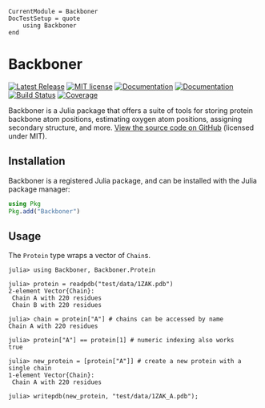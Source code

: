 ```@meta
CurrentModule = Backboner
DocTestSetup = quote
    using Backboner
end
```

# Backboner

[![Latest Release](https://img.shields.io/github/release/MurrellGroup/Backboner.jl.svg)](https://github.com/MurrellGroup/Backboner.jl/releases/latest)
[![MIT license](https://img.shields.io/badge/license-MIT-green.svg)](https://opensource.org/license/MIT)
[![Documentation](https://img.shields.io/badge/docs-stable-blue.svg)](https://MurrellGroup.github.io/Backboner.jl/stable/)
[![Documentation](https://img.shields.io/badge/docs-latest-blue.svg)](https://MurrellGroup.github.io/Backboner.jl/dev/)
[![Build Status](https://github.com/MurrellGroup/Backboner.jl/actions/workflows/CI.yml/badge.svg?branch=main)](https://github.com/MurrellGroup/Backboner.jl/actions/workflows/CI.yml?query=branch%3Amain)
[![Coverage](https://codecov.io/gh/MurrellGroup/Backboner.jl/branch/main/graph/badge.svg)](https://codecov.io/gh/MurrellGroup/Backboner.jl)

Backboner is a Julia package that offers a suite of tools for storing protein backbone atom positions, estimating oxygen atom positions, assigning secondary structure, and more. [View the source code on GitHub](https://github.com/MurrellGroup/Backboner.jl) (licensed under MIT).

## Installation

Backboner is a registered Julia package, and can be installed with the Julia package manager:

```julia
using Pkg
Pkg.add("Backboner")
```

## Usage

The `Protein` type wraps a vector of `Chain`s.

```jldoctest
julia> using Backboner, Backboner.Protein

julia> protein = readpdb("test/data/1ZAK.pdb")
2-element Vector{Chain}:
 Chain A with 220 residues
 Chain B with 220 residues

julia> chain = protein["A"] # chains can be accessed by name
Chain A with 220 residues

julia> protein["A"] == protein[1] # numeric indexing also works
true

julia> new_protein = [protein["A"]] # create a new protein with a single chain
1-element Vector{Chain}:
 Chain A with 220 residues

julia> writepdb(new_protein, "test/data/1ZAK_A.pdb");
```